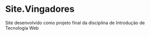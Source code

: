 # Site.Vingadores
Site desenvolvido como projeto final da disciplina de Introdução de Tecnologia Web
